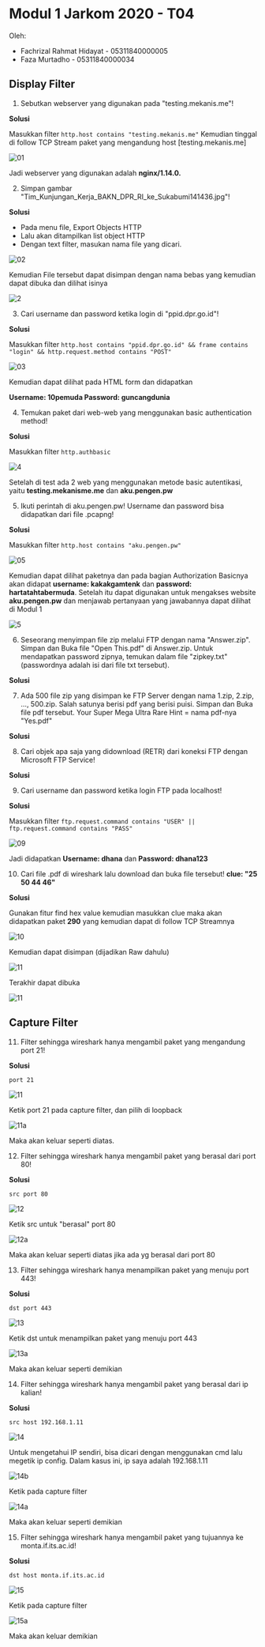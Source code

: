 # Modul 1 Jarkom 2020 - T04

Oleh:
  - Fachrizal Rahmat Hidayat - 05311840000005
  - Faza Murtadho            - 05311840000034
  
## Display Filter

1. Sebutkan webserver yang digunakan pada "testing.mekanis.me"!

**Solusi**

Masukkan filter
```http.host contains "testing.mekanis.me"```
Kemudian tinggal di follow TCP Stream paket yang mengandung host [testing.mekanis.me]

![01](https://user-images.githubusercontent.com/50489529/96352776-43c34c00-10f0-11eb-8cf0-25b6003510ae.png)

Jadi webserver yang digunakan adalah **nginx/1.14.0.**


2. Simpan gambar "Tim_Kunjungan_Kerja_BAKN_DPR_RI_ke_Sukabumi141436.jpg"!

**Solusi**

- Pada menu file, Export Objects HTTP
- Lalu akan ditampilkan list object HTTP
- Dengan text filter, masukan nama file yang dicari.

![02](https://user-images.githubusercontent.com/50489529/96352645-04e0c680-10ef-11eb-8549-f88aebf9088e.png)

Kemudian File tersebut dapat disimpan dengan nama bebas yang kemudian dapat dibuka dan dilihat isinya

![2](https://user-images.githubusercontent.com/50489529/96352646-06aa8a00-10ef-11eb-9657-7b89cf1c95ed.png)

3. Cari username dan password ketika login di "ppid.dpr.go.id"!

**Solusi**

Masukkan filter
```http.host contains "ppid.dpr.go.id" && frame contains "login" && http.request.method contains "POST"```

![03](https://user-images.githubusercontent.com/50489529/96352991-40c95b00-10f2-11eb-8521-70aa969d5986.jpg)

Kemudian dapat dilihat pada HTML form dan didapatkan

**Username: 10pemuda Password: guncangdunia**

4. Temukan paket dari web-web yang menggunakan basic authentication method!

**Solusi**

Masukkan filter
```http.authbasic```

![4](https://user-images.githubusercontent.com/50489529/96353084-1af08600-10f3-11eb-8c00-9ecf93319092.JPG)

Setelah di test ada 2 web yang menggunakan metode basic autentikasi, yaitu **testing.mekanisme.me** dan **aku.pengen.pw**

5. Ikuti perintah di aku.pengen.pw! Username dan password bisa didapatkan dari file .pcapng!

**Solusi**

Masukkan filter
```http.host contains "aku.pengen.pw"```

![05](https://user-images.githubusercontent.com/50489529/96353174-f0eb9380-10f3-11eb-8757-c0ec0c7c6e28.png)

Kemudian dapat dilihat paketnya dan pada bagian Authorization Basicnya akan didapat **username: kakakgamtenk** dan **password: hartatahtabermuda**. Setelah itu dapat digunakan untuk mengakses website **aku.pengen.pw** dan menjawab pertanyaan yang jawabannya dapat dilihat di Modul 1

![5](https://user-images.githubusercontent.com/50489529/96353175-f34ded80-10f3-11eb-998e-2985facde213.jpg)

6. Seseorang menyimpan file zip melalui FTP dengan nama "Answer.zip". Simpan dan Buka file "Open This.pdf" di Answer.zip. Untuk mendapatkan password zipnya, temukan dalam file "zipkey.txt" (passwordnya adalah isi dari file txt tersebut).

**Solusi**

7. Ada 500 file zip yang disimpan ke FTP Server dengan nama 1.zip, 2.zip, ..., 500.zip. Salah satunya berisi pdf yang berisi puisi. Simpan dan Buka file pdf tersebut. Your Super Mega Ultra Rare Hint = nama pdf-nya "Yes.pdf"

**Solusi**

8. Cari objek apa saja yang didownload (RETR) dari koneksi FTP dengan Microsoft FTP Service!

**Solusi**

9. Cari username dan password ketika login FTP pada localhost!

**Solusi**

Masukkan filter
```ftp.request.command contains "USER" || ftp.request.command contains "PASS"```

![09](https://user-images.githubusercontent.com/50489529/96353339-217ffd00-10f5-11eb-8b49-aefb68c0c131.jpg)

Jadi didapatkan **Username: dhana** dan **Password: dhana123**

10. Cari file .pdf di wireshark lalu download dan buka file tersebut!
**clue: "25 50 44 46"**

**Solusi**

Gunakan fitur find hex value kemudian masukkan clue maka akan didapatkan paket **290** yang kemudian dapat di follow TCP Streamnya 

![10](https://user-images.githubusercontent.com/50489529/96353770-52fac780-10f9-11eb-95d1-dadcd58fe0f8.png)

Kemudian dapat disimpan (dijadikan Raw dahulu)

![11](https://user-images.githubusercontent.com/50489529/96353772-568e4e80-10f9-11eb-90f5-a918297f09ef.png)

Terakhir dapat dibuka

![11](https://user-images.githubusercontent.com/50489529/96353805-a40abb80-10f9-11eb-9487-4f4bc8539949.jpg)




## Capture Filter

11. Filter sehingga wireshark hanya mengambil paket yang mengandung port 21!

**Solusi**

```port 21```

![11](https://user-images.githubusercontent.com/55182321/96349595-d527c380-10da-11eb-97af-3fcc35a03742.PNG)

Ketik port 21 pada capture filter, dan pilih di loopback

![11a](https://user-images.githubusercontent.com/55182321/96349666-28017b00-10db-11eb-96b4-ca939be54505.PNG)

Maka akan keluar seperti diatas.

12. Filter sehingga wireshark hanya mengambil paket yang berasal dari port 80!

**Solusi**

```src port 80```

![12](https://user-images.githubusercontent.com/55182321/96349948-233dc680-10dd-11eb-97c0-1b53527f27ae.PNG)

Ketik src untuk "berasal" port 80

![12a](https://user-images.githubusercontent.com/55182321/96350011-71eb6080-10dd-11eb-95d0-ccd4f1315208.PNG)

Maka akan keluar seperti diatas jika ada yg berasal dari port 80

13. Filter sehingga wireshark hanya menampilkan paket yang menuju port 443!

**Solusi**

```dst port 443```

![13](https://user-images.githubusercontent.com/55182321/96350249-2934a700-10df-11eb-833a-bd8d50eaaec8.PNG)

Ketik dst untuk menampilkan paket yang menuju port 443

![13a](https://user-images.githubusercontent.com/55182321/96350281-6305ad80-10df-11eb-92b0-ccc61ddff38b.PNG)

Maka akan keluar seperti demikian

14. Filter sehingga wireshark hanya mengambil paket yang berasal dari ip kalian!

**Solusi**

```src host 192.168.1.11```

![14](https://user-images.githubusercontent.com/55182321/96350353-b2e47480-10df-11eb-8c2f-b5edadf04800.PNG)

Untuk mengetahui IP sendiri, bisa dicari dengan menggunakan cmd lalu megetik ip config. Dalam kasus ini, ip saya adalah 192.168.1.11

![14b](https://user-images.githubusercontent.com/55182321/96350465-1ff80a00-10e0-11eb-8749-2c35a61d73b7.PNG)

Ketik pada capture filter

![14a](https://user-images.githubusercontent.com/55182321/96350428-f212c580-10df-11eb-94db-c2d9d6acd6ef.PNG)

Maka akan keluar seperti demikian

15. Filter sehingga wireshark hanya mengambil paket yang tujuannya ke monta.if.its.ac.id!

**Solusi**

```dst host monta.if.its.ac.id```

![15](https://user-images.githubusercontent.com/55182321/96350537-909f2680-10e0-11eb-8d62-50e4ed02a0b4.PNG)

Ketik pada capture filter

![15a](https://user-images.githubusercontent.com/55182321/96350539-9137bd00-10e0-11eb-822a-6254a35419e0.PNG)

Maka akan keluar demikian
